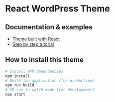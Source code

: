 # React WordPress Theme

## Documentation & examples
* [Theme built with React](https://github.com/ryelle/Anadama-React)
* [Step by step tutorial](https://medium.freecodecamp.org/how-to-build-react-apps-on-top-of-the-wordpress-rest-api-bcc632808025)

## How to install this theme

```bash
# Install NPM dependencies
npm install
# Build the application (for production)
npm run build
# OR run in watch mode (for development)
npm start
```
